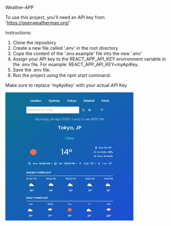 Weather-APP

To use this project, you'll need an API key from 'https://openweathermap.org/'

Instructions:

1. Clone the repository
2. Create a new file called '.env' in the root directory
3. Cope the content of the '.env.example' file into the new '.env'
4. Assign your API key to the REACT_APP_API_KEY environment variable in the .env file. For example: REACT_APP_API_KEY=myApiKey.
5. Save the .env file.
6. Run the project using the npm start command.

Make sure to replace 'myApiKey' with your actual API Key

<img src="example.png"  width="400" height="400">
